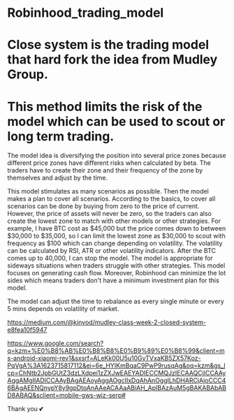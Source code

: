 # Robinhood_trading_model
# Close system is the trading model that hard fork the idea from Mudley Group.
# This method limits the risk of the model which can be used to scout or long term trading.
The model idea is diversifying the position into several price zones because different price zones have different risks when calculated by beta.
The traders have to create their zone and their frequency of the zone by themselves and adjust by the time.

This model stimulates as many scenarios as possible. Then the model makes a plan to cover all scenarios. According to the basics, to cover all scenarios can be done by buying from zero to the price of current. 
However, the price of assets will never be zero, so the traders can also create the lowest zone to match with other models or other strategies. 
For example, I have BTC cost as $45,000 but the price comes down to between $30,000 to $35,000, so I can limit the lowest zone as $30,000 to scout with frequency as $100 which can change depending on volatility. 
The volatility can be calculated by RSI, ATR or other volatility indicators. After the BTC comes up to 40,000, I can stop the model.
The model is appropriate for sideways situations when traders struggle with other strategies. This model focuses on generating cash flow.
Moreover, Robinhood can minimize the lot sides which means traders don't have a minimum investment plan for this model.

The model can adjust the time to rebalance as every single minute or every 5 mins depends on volatility of market.

https://medium.com/@kinyod/mudley-class-week-2-closed-system-e8fea10f5947

https://www.google.com/search?q=kzm+%E0%B8%AB%E0%B8%B8%E0%B9%89%E0%B8%99&client=ms-android-xiaomi-rev1&sxsrf=ALeKk00U5u10GvTVxaKB5ZX57Koz-PqVgA%3A1623715817112&ei=6e_HYIKmBqaC9PwP9rusqAg&oq=kzm&gs_lcp=ChNtb2JpbGUtZ3dzLXdpei1zZXJwEAEYADIECCMQJzIECAAQCjICCAAyAggAMgIIADICCAAyBAgAEAoyAggAOgcIIxDqAhAnOggILhDHARCjAjoCCC46BAgAEENQnypY8y9gpDtoAnAAeACAAaABiAH_ApIBAzAuM5gBAKABAbABD8ABAQ&sclient=mobile-gws-wiz-serp# 

Thank you 💕
